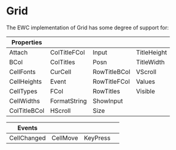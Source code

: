 # Grid

The EWC implementation of Grid has some degree of support for:

| Properties|  |  |  |
|--|--|--|--|
 |  Attach        |  ColTitleFCol  |  Input         |  TitleHeight |
 |  BCol          |  ColTitles     |  Posn          |  TitleWidth  |
 |  CellFonts     |  CurCell       |  RowTitleBCol  |  VScroll     |
 |  CellHeights   |  Event         |  RowTitleFCol  |  Values      |
 |  CellTypes     |  FCol          |  RowTitles     |  Visible     |
 |  CellWidths    |  FormatString  |  ShowInput     |              |
 |  ColTitleBCol  |  HScroll       |  Size          |              |


| Events|  |  |  |
|--|--|--|--|
 |  CellChanged  |  CellMove  |  KeyPress  |              |
